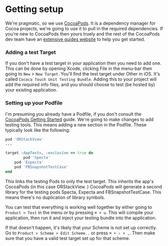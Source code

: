 # Getting setup

We're pragmatic, so we use [CocoaPods](http://cocoapods.org). It is a dependency manager for Cocoa projects, we're going to use it to pull in the required dependencies. If you're new to CocoaPods then yours truely and the rest of the CocoaPods dev team have an [extensive guides website](http://guides.cocoapods.org) to help you get started.

### Adding a test Target

If you don't have a test target in your application then you need to add one. This can be done by opening Xcode, clicking File in the menu-bar then going to `New` \> `New Target`. You'll find the test target under Other in iOS. It's called `Cococa Touch Unit Testing Bundle`. Adding this to your project will add the required info files, and you should choose to test (be hosted by) your existing application.

### Setting up your Podfile

I'm presuming you already have a Podfile, if you don't consult the [CocoaPods Getting Started](http://guides.cocoapods.org/using/getting-started.html) guide. We're going to make changes to add testing tools. This means adding a new section in the Podfile. These typically look like the following:

``` ruby
pod 'ORStackView'
...

target :AppTests, :exclusive => true do
		pod 'Specta'
	pod 'Expecta'
	pod 'FBSnapshotTestCase'
end
```

This links the testing Pods to only the test target. This inherits the app's CocoaPods (in this case ORStackView. ) CocoaPods will generate a second library for the testing pods Specta, Expecta and FBSnapshotTestCase. This means there's no duplication of library symbols.

You can test that everything is working well together by either going to `Product > Test` in the menu or by pressing `⌘ + u`. This will compile your application, then run it and inject your testing bundle into the application.

If that doesn't happen, it's likely that your Scheme is not set up correctly. Go to `Product > Scheme > Edit Scheme..` or press `⌘ + ⇧ + ,`. Then make sure that you have a valid test target set up for that scheme.
